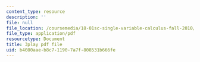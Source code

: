 ```yaml
---
content_type: resource
description: ''
file: null
file_location: /coursemedia/18-01sc-single-variable-calculus-fall-2010/b4080aaeb8c711907a7f808531b666fe_XRkgBWbWvg4.pdf
file_type: application/pdf
resourcetype: Document
title: 3play pdf file
uid: b4080aae-b8c7-1190-7a7f-808531b666fe
---
```

